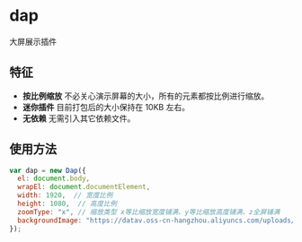 # dap
大屏展示插件

## 特征
* **按比例缩放** 不必关心演示屏幕的大小，所有的元素都按比例进行缩放。
* **迷你插件** 目前打包后的大小保持在 10KB 左右。
* **无依赖** 无需引入其它依赖文件。

## 使用方法
```js
var dap = new Dap({
  el: document.body,
  wrapEl: document.documentElement,
  width: 1920,  // 宽度比例
  height: 1080,  // 高度比例
  zoomType: "x", // 缩放类型 x等比缩放宽度铺满、y等比缩放高度铺满、z全屏铺满
  backgroundImage: "https://datav.oss-cn-hangzhou.aliyuncs.com/uploads/images/51182f91cfa0fd0b3c8754d7ca23e877.png"
});
```